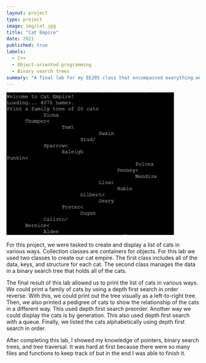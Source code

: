 ```yaml
---
layout: project
type: project
image: img/cat.jpg
title: "Cat Empire"
date: 2021
published: true
labels:
  - C++
  - Object-oriented programming
  - Binary search trees
summary: "A final lab for my EE205 class that encompassed everything we learned about pointers, binary search trees, and tree traversal."
---
```

<img class="img-fluid" src="../img/catempire.jpg">

For this project, we were tasked to create and display a list of cats in various ways.  Collection classes are containers for objects.  For this lab we used two classes to create our cat empire.  The first class includes all of the data, keys, and structure for each cat.  The second class manages the data in a binary search tree that holds all of the cats.

The final result of this lab allowed us to print the list of cats in various ways.  We could print a family of cats by using a depth first search in order reverse.  With this, we could print out the tree visually as a left-to-right tree.  Then, we also printed a pedigree of cats to show the relationship of the cats in a different way.  This used depth first search preorder.  Another way we could display the cats is by generation.  This also used depth first search with a queue.  Finally, we listed the cats alphabetically using depth first search in order.

After completing this lab, I showed my knowledge of pointers, binary search trees, and tree traversal.  It was hard at first because there were so many files and functions to keep track of but in the end I was able to finish it.

